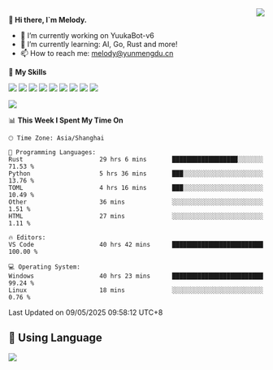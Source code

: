 <a href="#">
  <img align="right" src="https://github-readme-stats.vercel.app/api?username=melodyyuuka&count_private=true&show_icons=true" />
</a>

**👋 Hi there, I`m Melody.**

- 🔭 I’m currently working on YuukaBot-v6
- 🌱 I’m currently learning: AI, Go, Rust and more!
- 📫 How to reach me: melody@yunmengdu.cn

🌟 **My Skills** 

![](https://img.shields.io/badge/-Python-3e74a2?style=flat-square&logo=Python&logoColor=fff)
![](https://img.shields.io/badge/-Java-007396?style=flat-square&logo=OpenJDK&logoColor=fff)
![](https://img.shields.io/badge/-Node.js-339933?style=flat-square&logo=Node.js&logoColor=fff)
![](https://img.shields.io/badge/-Git-f05032?style=flat-square&logo=git&logoColor=fff)
![](https://img.shields.io/badge/-PostgreSQL-4169e1?style=flat-square&logo=PostgreSQL&logoColor=fff)
![](https://img.shields.io/badge/-Rust-000000?style=flat-square&logo=rust&logoColor=fff)
![](https://img.shields.io/badge/-VSCode-007acc?style=flat-square&logo=Visual-Studio-Code&logoColor=fff)
![](https://img.shields.io/badge/-FastAPI-009688?style=flat-square&logo=FastAPI&logoColor=fff)
![](https://img.shields.io/badge/-Linux-000000?style=flat-square&logo=Linux&logoColor=fff)


![](https://wakatime.com/badge/user/fa6dc0e2-47c5-4d2d-ae45-69fec6f2122c.svg)

<!--START_SECTION:waka-->
📊 **This Week I Spent My Time On** 

```text
🕑︎ Time Zone: Asia/Shanghai

💬 Programming Languages: 
Rust                     29 hrs 6 mins       ██████████████████░░░░░░░   71.53 % 
Python                   5 hrs 36 mins       ███░░░░░░░░░░░░░░░░░░░░░░   13.76 % 
TOML                     4 hrs 16 mins       ███░░░░░░░░░░░░░░░░░░░░░░   10.49 % 
Other                    36 mins             ░░░░░░░░░░░░░░░░░░░░░░░░░    1.51 % 
HTML                     27 mins             ░░░░░░░░░░░░░░░░░░░░░░░░░    1.11 % 

🔥 Editors: 
VS Code                  40 hrs 42 mins      █████████████████████████   100.00 % 

💻 Operating System: 
Windows                  40 hrs 23 mins      █████████████████████████   99.24 % 
Linux                    18 mins             ░░░░░░░░░░░░░░░░░░░░░░░░░    0.76 % 
```


 Last Updated on 09/05/2025 09:58:12 UTC+8
<!--END_SECTION:waka-->

## 🥰 **Using Language**

![](https://github-readme-stats.vercel.app/api/wakatime?username=MelodyYuyuko&layout=compact&hide_border=true)
